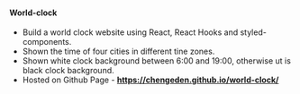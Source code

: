 #### World-clock

- Build a world clock website using React, React Hooks and styled-components.
- Shown the time of four cities in different tine zones.
- Shown white clock background between 6:00 and 19:00, otherwise ut is black clock background.
- Hosted on Github Page - **https://chengeden.github.io/world-clock/**